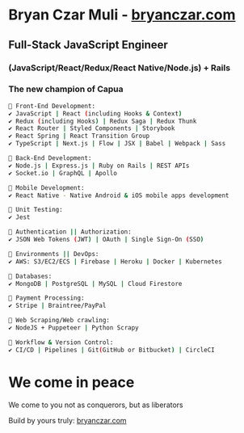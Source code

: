 # Bryan Czar Muli - [bryanczar.com](https://bryanczar.com)
## Full-Stack JavaScript Engineer
### (JavaScript/React/Redux/React Native/Node.js) + Rails

### The new champion of Capua

```sh
💎 Front-End Development:
✔ JavaScript | React (including Hooks & Context)
✔ Redux (including Hooks) | Redux Saga | Redux Thunk
✔ React Router | Styled Components | Storybook
✔ React Spring | React Transition Group
✔ TypeScript | Next.js | Flow | JSX | Babel | Webpack | Sass

💎 Back-End Development:
✔ Node.js | Express.js | Ruby on Rails | REST APIs
✔ Socket.io | GraphQL | Apollo

💎 Mobile Development:
✔ React Native - Native Android & iOS mobile apps development

💎 Unit Testing:
✔ Jest

💎 Authentication || Authorization:
✔ JSON Web Tokens (JWT) | OAuth | Single Sign-On (SSO)

💎 Environments || DevOps:
✔ AWS: S3/EC2/ECS | Firebase | Heroku | Docker | Kubernetes

💎 Databases:
✔ MongoDB | PostgreSQL | MySQL | Cloud Firestore

💎 Payment Processing:
✔ Stripe | Braintree/PayPal

💎 Web Scraping/Web crawling:
✔ NodeJS + Puppeteer | Python Scrapy

💎 Workflow & Version Control:
✔ CI/CD | Pipelines | Git(GitHub or Bitbucket) | CircleCI
```

# We come in peace

We come to you not as conquerors, but as liberators

Build by yours truly:
[bryanczar.com](https://bryanczar.com)


